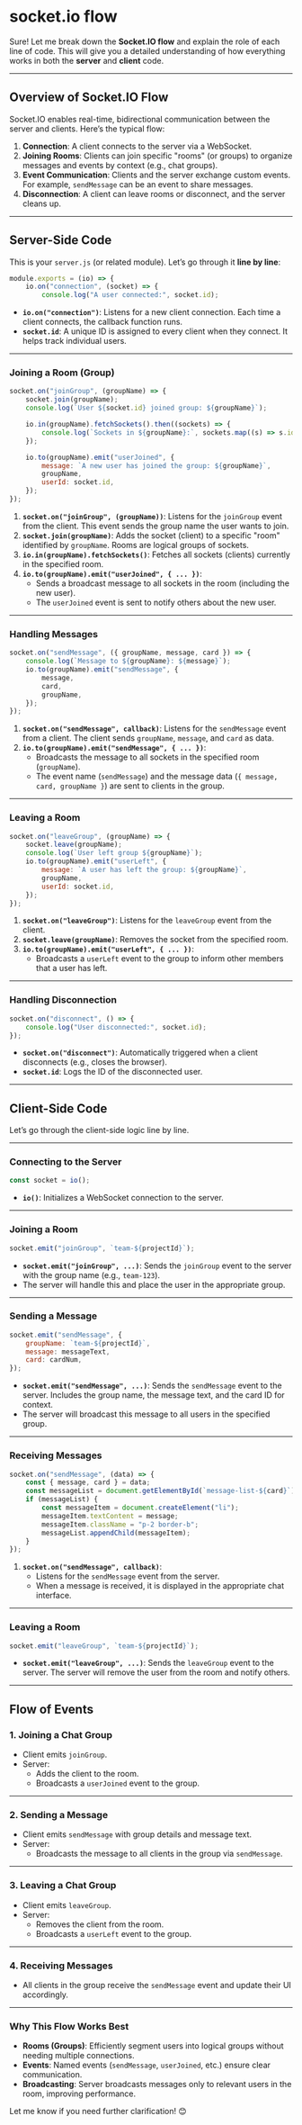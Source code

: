 # socket.io flow
Sure! Let me break down the **Socket.IO flow** and explain the role of each line of code. This will give you a detailed understanding of how everything works in both the **server** and **client** code.

---

## **Overview of Socket.IO Flow**
Socket.IO enables real-time, bidirectional communication between the server and clients. Here’s the typical flow:

1. **Connection**: A client connects to the server via a WebSocket.
2. **Joining Rooms**: Clients can join specific "rooms" (or groups) to organize messages and events by context (e.g., chat groups).
3. **Event Communication**: Clients and the server exchange custom events. For example, `sendMessage` can be an event to share messages.
4. **Disconnection**: A client can leave rooms or disconnect, and the server cleans up.

---

## **Server-Side Code**
This is your `server.js` (or related module). Let’s go through it **line by line**:

```javascript
module.exports = (io) => {
    io.on("connection", (socket) => {
        console.log("A user connected:", socket.id);
```
- **`io.on("connection")`**: Listens for a new client connection. Each time a client connects, the callback function runs.
- **`socket.id`**: A unique ID is assigned to every client when they connect. It helps track individual users.

---

### **Joining a Room (Group)**
```javascript
socket.on("joinGroup", (groupName) => {
    socket.join(groupName);
    console.log(`User ${socket.id} joined group: ${groupName}`);

    io.in(groupName).fetchSockets().then((sockets) => {
        console.log(`Sockets in ${groupName}:`, sockets.map((s) => s.id));
    });

    io.to(groupName).emit("userJoined", {
        message: `A new user has joined the group: ${groupName}`,
        groupName,
        userId: socket.id,
    });
});
```

1. **`socket.on("joinGroup", (groupName))`**: Listens for the `joinGroup` event from the client. This event sends the group name the user wants to join.
2. **`socket.join(groupName)`**: Adds the socket (client) to a specific "room" identified by `groupName`. Rooms are logical groups of sockets.
3. **`io.in(groupName).fetchSockets()`**: Fetches all sockets (clients) currently in the specified room.
4. **`io.to(groupName).emit("userJoined", { ... })`**:
   - Sends a broadcast message to all sockets in the room (including the new user).
   - The `userJoined` event is sent to notify others about the new user.

---

### **Handling Messages**
```javascript
socket.on("sendMessage", ({ groupName, message, card }) => {
    console.log(`Message to ${groupName}: ${message}`);
    io.to(groupName).emit("sendMessage", {
        message,
        card,
        groupName,
    });
});
```

1. **`socket.on("sendMessage", callback)`**: Listens for the `sendMessage` event from a client. The client sends `groupName`, `message`, and `card` as data.
2. **`io.to(groupName).emit("sendMessage", { ... })`**:
   - Broadcasts the message to all sockets in the specified room (`groupName`).
   - The event name (`sendMessage`) and the message data (`{ message, card, groupName }`) are sent to clients in the group.

---

### **Leaving a Room**
```javascript
socket.on("leaveGroup", (groupName) => {
    socket.leave(groupName);
    console.log(`User left group ${groupName}`);
    io.to(groupName).emit("userLeft", {
        message: `A user has left the group: ${groupName}`,
        groupName,
        userId: socket.id,
    });
});
```

1. **`socket.on("leaveGroup")`**: Listens for the `leaveGroup` event from the client.
2. **`socket.leave(groupName)`**: Removes the socket from the specified room.
3. **`io.to(groupName).emit("userLeft", { ... })`**:
   - Broadcasts a `userLeft` event to the group to inform other members that a user has left.

---

### **Handling Disconnection**
```javascript
socket.on("disconnect", () => {
    console.log("User disconnected:", socket.id);
});
```

- **`socket.on("disconnect")`**: Automatically triggered when a client disconnects (e.g., closes the browser).
- **`socket.id`**: Logs the ID of the disconnected user.

---

## **Client-Side Code**
Let’s go through the client-side logic line by line.

---

### **Connecting to the Server**
```javascript
const socket = io();
```
- **`io()`**: Initializes a WebSocket connection to the server.

---

### **Joining a Room**
```javascript
socket.emit("joinGroup", `team-${projectId}`);
```
- **`socket.emit("joinGroup", ...)`**: Sends the `joinGroup` event to the server with the group name (e.g., `team-123`).
- The server will handle this and place the user in the appropriate group.

---

### **Sending a Message**
```javascript
socket.emit("sendMessage", {
    groupName: `team-${projectId}`,
    message: messageText,
    card: cardNum,
});
```
- **`socket.emit("sendMessage", ...)`**: Sends the `sendMessage` event to the server. Includes the group name, the message text, and the card ID for context.
- The server will broadcast this message to all users in the specified group.

---

### **Receiving Messages**
```javascript
socket.on("sendMessage", (data) => {
    const { message, card } = data;
    const messageList = document.getElementById(`message-list-${card}`);
    if (messageList) {
        const messageItem = document.createElement("li");
        messageItem.textContent = message;
        messageItem.className = "p-2 border-b";
        messageList.appendChild(messageItem);
    }
});
```

1. **`socket.on("sendMessage", callback)`**:
   - Listens for the `sendMessage` event from the server.
   - When a message is received, it is displayed in the appropriate chat interface.

---

### **Leaving a Room**
```javascript
socket.emit("leaveGroup", `team-${projectId}`);
```
- **`socket.emit("leaveGroup", ...)`**: Sends the `leaveGroup` event to the server. The server will remove the user from the room and notify others.

---

## **Flow of Events**
### 1. **Joining a Chat Group**
- Client emits `joinGroup`.
- Server:
  - Adds the client to the room.
  - Broadcasts a `userJoined` event to the group.

---

### 2. **Sending a Message**
- Client emits `sendMessage` with group details and message text.
- Server:
  - Broadcasts the message to all clients in the group via `sendMessage`.

---

### 3. **Leaving a Chat Group**
- Client emits `leaveGroup`.
- Server:
  - Removes the client from the room.
  - Broadcasts a `userLeft` event to the group.

---

### 4. **Receiving Messages**
- All clients in the group receive the `sendMessage` event and update their UI accordingly.

---

### **Why This Flow Works Best**
- **Rooms (Groups)**: Efficiently segment users into logical groups without needing multiple connections.
- **Events**: Named events (`sendMessage`, `userJoined`, etc.) ensure clear communication.
- **Broadcasting**: Server broadcasts messages only to relevant users in the room, improving performance.

Let me know if you need further clarification! 😊